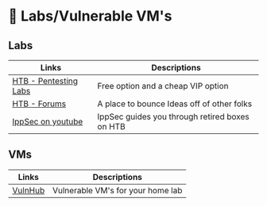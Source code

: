 # :bow_and_arrow: Labs/Vulnerable VM's

## Labs

Links | Descriptions
-|-
[HTB - Pentesting Labs](http://hackthebox.eu) | Free option and a cheap VIP option
[HTB - Forums](http://forum.hackthebox.eu) | A place to bounce Ideas off of other folks
[IppSec on youtube](https://www.youtube.com/channel/UCa6eh7gCkpPo5XXUDfygQQA) | IppSec guides you through retired boxes on HTB

## VMs

Links | Descriptions
-|-
[VulnHub](https://www.vulnhub.com/) | Vulnerable VM's for your home lab
